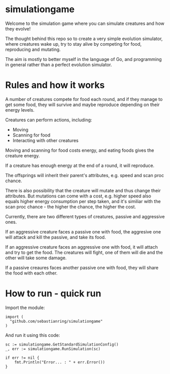 # simulationgame
Welcome to the simulation game where you can simulate creatures and how they evolve!

The thought behind this repo so to create a very simple evolution simulator, where creatures wake up, try to stay alive by competing for food, reproducing and mutating.

The aim is mostly to better myself in the language of Go, and programming in general rather than a perfect evolution simulator.

# Rules and how it works
A number of creatures compete for food each round, and if they manage to get some food, they will survive and maybe reproduce depending on their energy levels.

Creatures can perform actions, including:
* Moving
* Scanning for food
* Interacting with other creatures

Moving and scanning for food costs energy, and eating foods gives the creature energy. 

If a creature has enough energy at the end of a round, it will reproduce.

The offsprings will inherit their parent's attributes, e.g. speed and scan proc chance.

There is also possibility that the creature will mutate and thus change their attributes. But mutations can come with a cost, e.g. higher speed also equals higher energy consumption per step taken, and it's similiar with the scan proc chance - the higher the chance, the higher the cost.

Currently, there are two different types of creatures, passive and aggressive ones.

If an aggressive creature faces a passive one with food, the aggresive one will attack and kill the passive, and take its food.

If an aggressive creature faces an aggressive one with food, it will attach and try to get the food. The creatures will fight, one of them will die and the other will take some damage.

If a passive creaures faces another passive one with food, they will share the food with each other.

# How to run - quick run
Import the module:

```
import (
  "github.com/sebastianring/simulationgame"
)
```

And run it using this code:

```
sc := simulationgame.GetStandardSimulationConfig()
_, err := simulationgame.RunSimulation(sc)

if err != nil {
	fmt.Println("Error... : " + err.Error())
}
```
